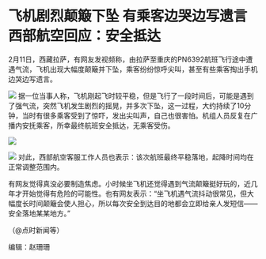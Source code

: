 # 飞机剧烈颠簸下坠 有乘客边哭边写遗言 西部航空回应：安全抵达

2月11日，西藏拉萨，有网友发视频称，由拉萨至重庆的PN6392航班飞行途中遭遇气流，飞机出现大幅度颠簸并下坠，乘客纷纷惊呼尖叫，甚至有些乘客掏出手机边哭边写遗言。

![](https://inews.gtimg.com/news_bt/OfqvdZHWGxdCOMrDAJ5o9E6j82v1hr9-BhB9-zvcw5kYkAA/1000)
据一位当事人称，飞机刚起飞时较平稳，但是飞行了一段时间后，可能是遇到了强气流，突然飞机发生剧烈的摇晃，并多次下坠，这一过程，大约持续了10分钟，当时有很多乘客受到了惊吓，发出尖叫声，自己也很害怕。机组人员反复在广播内安抚乘客，所幸最终航班安全抵达，无乘客受伤。

![](https://inews.gtimg.com/news_bt/OTUsaQqlAL6Xt4Fiw6oZRbP8eRldQ73vDUiDAfPZAZvpAAA/1000)

![](https://inews.gtimg.com/news_bt/OfRBmN9ttWFWmpGQwT13v3a7i2RXyxxm89Zm8ZWOTn6VQAA/1000)
对此，西部航空客服工作人员也表示：该次航班最终平稳落地，起降时间均在正常调整范围内。

有网友觉得真没必要制造焦虑。小时候坐飞机还觉得遇到气流颠簸挺好玩的，近几年才开始觉得有危险的可能性。也有网友表示：“坐飞机遇气流抖动很常见，但大幅度长时间颠簸会使人担心，所以每次安全到达目的地都会立即给亲人发短信——安全落地某某地方。”

（@点时新闻等）

编辑：赵珊珊

